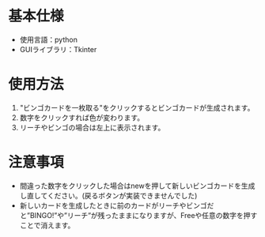 # 基本仕様
- 使用言語：python
- GUIライブラリ：Tkinter
# 使用方法
1. "ビンゴカードを一枚取る"をクリックするとビンゴカードが生成されます。
2. 数字をクリックすれば色が変わります。
3. リーチやビンゴの場合は左上に表示されます。
# 注意事項
- 間違った数字をクリックした場合はnewを押して新しいビンゴカードを生成し直してください。(戻るボタンが実装できませんでした)
- 新しいカードを生成したときに前のカードがリーチやビンゴだと”BINGO!”や”リーチ”が残ったままになりますが、Freeや任意の数字を押すことで消えます。
